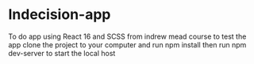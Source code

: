# Indecision-app

To do app using React 16 and SCSS from indrew mead course
to test the app clone the project to your computer and run npm install then run npm dev-server to start the local host 
